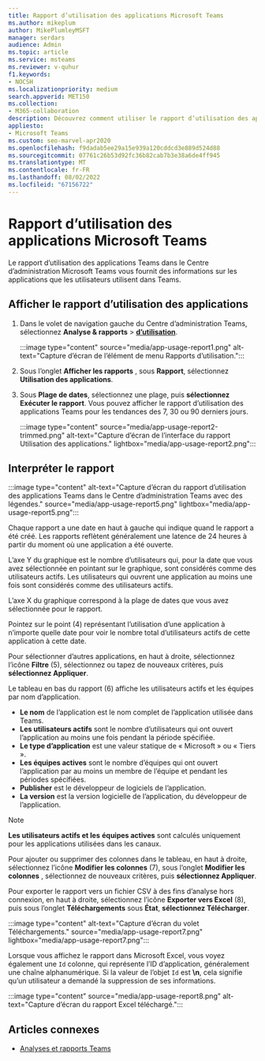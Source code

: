 ```yaml
---
title: Rapport d’utilisation des applications Microsoft Teams
ms.author: mikeplum
author: MikePlumleyMSFT
manager: serdars
audience: Admin
ms.topic: article
ms.service: msteams
ms.reviewer: v-quhur
f1.keywords:
- NOCSH
ms.localizationpriority: medium
search.appverid: MET150
ms.collection:
- M365-collaboration
description: Découvrez comment utiliser le rapport d’utilisation des applications Teams dans le Centre d’administration Microsoft Teams.
appliesto:
- Microsoft Teams
ms.custom: seo-marvel-apr2020
ms.openlocfilehash: f9dadab5ee29a15e939a120cddcd3e889d524d88
ms.sourcegitcommit: 07761c26b53d92fc36b82cab7b3e38a6de4ff945
ms.translationtype: MT
ms.contentlocale: fr-FR
ms.lasthandoff: 08/02/2022
ms.locfileid: "67156722"
---
```

# <a name="microsoft-teams-app-usage-report"></a>Rapport d’utilisation des applications Microsoft Teams

Le rapport d’utilisation des applications Teams dans le Centre d’administration Microsoft Teams vous fournit des informations sur les applications que les utilisateurs utilisent dans Teams.  

## <a name="view-the-app-usage-report"></a>Afficher le rapport d’utilisation des applications

1. Dans le volet de navigation gauche du Centre d’administration Teams, sélectionnez **Analyse & rapports** > **[d’utilisation](https://admin.teams.microsoft.com/analytics/reports)**.

   :::image type="content" source="media/app-usage-report1.png" alt-text="Capture d’écran de l’élément de menu Rapports d’utilisation.":::

1. Sous l’onglet **Afficher les rapports** , sous **Rapport**, sélectionnez **Utilisation des applications**.

1. Sous **Plage de dates**, sélectionnez une plage, puis **sélectionnez Exécuter le rapport**. Vous pouvez afficher le rapport d’utilisation des applications Teams pour les tendances des 7, 30 ou 90 derniers jours.

   :::image type="content" source="media/app-usage-report2-trimmed.png" alt-text="Capture d’écran de l’interface du rapport Utilisation des applications." lightbox="media/app-usage-report2.png":::

## <a name="interpret-the-report"></a>Interpréter le rapport

:::image type="content" alt-text="Capture d’écran du rapport d’utilisation des applications Teams dans le Centre d’administration Teams avec des légendes." source="media/app-usage-report5.png" lightbox="media/app-usage-report5.png":::

Chaque rapport a une date en haut à gauche qui indique quand le rapport a été créé. Les rapports reflètent généralement une latence de 24 heures à partir du moment où une application a été ouverte.

L’axe Y du graphique est le nombre d’utilisateurs qui, pour la date que vous avez sélectionnée en pointant sur le graphique, sont considérés comme des utilisateurs actifs. Les utilisateurs qui ouvrent une application au moins une fois sont considérés comme des utilisateurs actifs.

L’axe X du graphique correspond à la plage de dates que vous avez sélectionnée pour le rapport.

Pointez sur le point (4) représentant l’utilisation d’une application à n’importe quelle date pour voir le nombre total d’utilisateurs actifs de cette application à cette date.

Pour sélectionner d’autres applications, en haut à droite, sélectionnez l’icône **Filtre** (5), sélectionnez ou tapez de nouveaux critères, puis **sélectionnez Appliquer**.

Le tableau en bas du rapport (6) affiche les utilisateurs actifs et les équipes par nom d’application.

   - **Le nom** de l’application est le nom complet de l’application utilisée dans Teams.
   - **Les utilisateurs actifs** sont le nombre d’utilisateurs qui ont ouvert l’application au moins une fois pendant la période spécifiée.
   - **Le type d’application** est une valeur statique de « Microsoft » ou « Tiers ».
   - **Les équipes actives** sont le nombre d’équipes qui ont ouvert l’application par au moins un membre de l’équipe et pendant les périodes spécifiées.
   - **Publisher** est le développeur de logiciels de l’application.
   - **La version** est la version logicielle de l’application, du développeur de l’application.

   > [!NOTE]
   > **Les utilisateurs actifs et les** **équipes actives** sont calculés uniquement pour les applications utilisées dans les canaux.

Pour ajouter ou supprimer des colonnes dans le tableau, en haut à droite, sélectionnez l’icône **Modifier les colonnes** (7), sous l’onglet **Modifier les colonnes** , sélectionnez de nouveaux critères, puis **sélectionnez Appliquer**.

Pour exporter le rapport vers un fichier CSV à des fins d’analyse hors connexion, en haut à droite, sélectionnez l’icône **Exporter vers Excel** (8), puis sous l’onglet **Téléchargements** sous **État**, **sélectionnez Télécharger**.

   :::image type="content" alt-text="Capture d’écran du volet Téléchargements." source="media/app-usage-report7.png" lightbox="media/app-usage-report7.png":::

Lorsque vous affichez le rapport dans Microsoft Excel, vous voyez également une `Id` colonne, qui représente l’ID d’application, généralement une chaîne alphanumérique. Si la valeur de l’objet `Id` est **\n**, cela signifie qu’un utilisateur a demandé la suppression de ses informations.

   :::image type="content" source="media/app-usage-report8.png" alt-text="Capture d’écran du rapport Excel téléchargé.":::

## <a name="related-articles"></a>Articles connexes

- [Analyses et rapports Teams](teams-reporting-reference.md)
